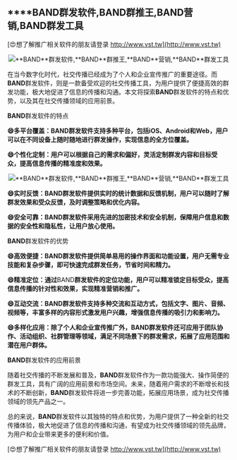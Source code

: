 ## ****BAND**群发软件,**BAND**群推王,**BAND**营销,**BAND**群发工具**

[😍想了解推广相关软件的朋友请登录 http://www.vst.tw](http://www.vst.tw)

 <center><img src="https://vst.tw/MP4/tuiguang/png/0.png" alt="**BAND**群发软件,**BAND**群推王,**BAND**营销,**BAND**群发工具"></center>

在当今数字化时代，社交传播已经成为了个人和企业宣传推广的重要途径。而**BAND**群发软件，则是一款备受欢迎的社交传播工具，为用户提供了便捷高效的群发功能，极大地促进了信息的传播和沟通。本文将探索**BAND**群发软件的特点和优势，以及其在社交传播领域的应用前景。

**BAND**群发软件的特点

**😄多平台覆盖：**BAND**群发软件支持多种平台，包括iOS、Android和Web，用户可以在不同设备上随时随地进行群发操作，实现信息的全方位覆盖。**

**😄个性化定制：用户可以根据自己的需求和偏好，灵活定制群发内容和目标受众，提高信息传播的精准度和效果。**

 <center><img src="https://vst.tw/MP4/tuiguang/png/0.png" alt="**BAND**群发软件,**BAND**群推王,**BAND**营销,**BAND**群发工具"></center>

**😄实时反馈：**BAND**群发软件提供实时的统计数据和反馈机制，用户可以随时了解群发效果和受众反馈，及时调整策略和优化内容。**

**😄安全可靠：**BAND**群发软件采用先进的加密技术和安全机制，保障用户信息和数据的安全性和隐私性，让用户放心使用。**

**BAND**群发软件的优势

**😄高效便捷：**BAND**群发软件提供简单易用的操作界面和功能设置，用户无需专业技能和复杂步骤，即可快速完成群发任务，节省时间和精力。**

**😄精准定位：通过**BAND**群发软件的定位功能，用户可以精准锁定目标受众，提高信息传播的针对性和效果，实现精准营销和推广。**

**😄互动交流：**BAND**群发软件支持多种交流和互动方式，包括文字、图片、音频、视频等，丰富多样的内容形式激发用户兴趣，增强信息传播的吸引力和影响力。**

**😄多样化应用：除了个人和企业宣传推广外，**BAND**群发软件还可应用于团队协作、活动组织、社群管理等领域，满足不同场景下的群发需求，拓展了应用范围和潜在用户群体。**

**BAND**群发软件的应用前景

随着社交传播的不断发展和普及，**BAND**群发软件作为一款功能强大、操作简便的群发工具，具有广阔的应用前景和市场空间。未来，随着用户需求的不断增长和技术的不断创新，**BAND**群发软件将进一步完善功能，拓展应用场景，成为社交传播领域的领先产品之一。

总的来说，**BAND**群发软件以其独特的特点和优势，为用户提供了一种全新的社交传播体验，极大地促进了信息的传播和沟通，有望成为社交传播领域的领先品牌，为用户和企业带来更多的便利和价值。

[😍想了解推广相关软件的朋友请登录 http://www.vst.tw](http://www.vst.tw)



